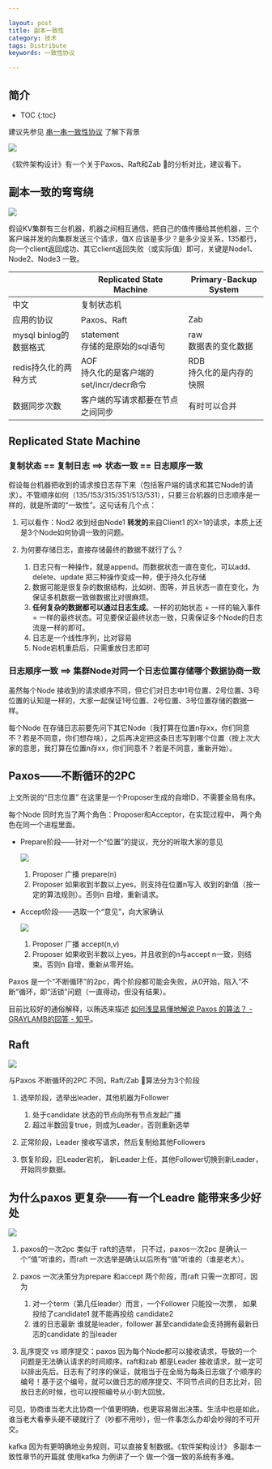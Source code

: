 ```yaml
---

layout: post
title: 副本一致性
category: 技术
tags: Distribute
keywords: 一致性协议

---
```


## 简介

* TOC
{:toc}

建议先参见 [串一串一致性协议](http://qiankunli.github.io/2018/09/27/consistency_protocol.html) 了解下背景

![](/public/upload/distribute/consistency.png)

《软件架构设计》有一个关于Paxos、Raft和Zab 的分析对比，建议看下。

## 副本一致的弯弯绕

![](/public/upload/distribute/consistency_copy_log.png)

假设KV集群有三台机器，机器之间相互通信，把自己的值传播给其他机器，三个客户端并发的向集群发送三个请求，值X 应该是多少？是多少没关系，135都行，向一个client返回成功、其它client返回失败（或实际值）即可，关键是Node1、Node2、Node3 一致。

||Replicated State Machine|Primary-Backup System|
|---|---|---|
|中文|复制状态机|
|应用的协议|Paxos、Raft|Zab|
|mysql binlog的数据格式|statement<br>存储的是原始的sql语句|raw<br>数据表的变化数据|
|redis持久化的两种方式|AOF<br>持久化的是客户端的set/incr/decr命令|RDB<br>持久化的是内存的快照|
|数据同步次数|客户端的写请求都要在节点之间同步|有时可以合并|

## Replicated State Machine

### 复制状态 == 复制日志 ==> 状态一致 == 日志顺序一致

假设每台机器把收到的请求按日志存下来（包括客户端的请求和其它Node的请求）。不管顺序如何（135/153/315/351/513/531），只要三台机器的日志顺序是一样的，就是所谓的“一致性”。这句话有几个点：

1. 可以看作：Nod2 收到经由Node1 **转发的**来自Client1 的X=1的请求，本质上还是3个Node如何协调一致的问题。
2. 为何要存储日志，直接存储最终的数据不就行了么？

	1. 日志只有一种操作，就是append。而数据状态一直在变化，可以add、delete、update 把三种操作变成一种，便于持久化存储
	2. 数据可能是很复杂的数据结构，比如树、图等，并且状态一直在变化，为保证多机数据一致做数据比对很麻烦。
	3. **任何复杂的数据都可以通过日志生成**。一样的初始状态 + 一样的输入事件 = 一样的最终状态。可见要保证最终状态一致，只需保证多个Node的日志流是一样的即可。
	4. 日志是一个线性序列，比对容易 
	5. Node宕机重启后，只需重放日志即可

### 日志顺序一致 ==> 集群Node对同一个日志位置存储哪个数据协商一致

虽然每个Node 接收到的请求顺序不同，但它们对日志中1号位置、2号位置、3号位置的认知是一样的，大家一起保证1号位置、2号位置、3号位置存储的数据一样。

每个Node 在存储日志前要先问下其它Node（我打算在位置n存xx，你们同意不？若是不同意，你们想存啥），之后再决定把这条日志写到哪个位置（按上次大家的意思，我打算在位置n存xx，你们同意不？若是不同意，重新开始）。


## Paxos——不断循环的2PC

上文所说的“日志位置” 在这里是一个Proposer生成的自增ID，不需要全局有序。

每个Node 同时充当了两个角色：Proposer和Acceptor，在实现过程中， 两个角色在同一个进程里面。

* Prepare阶段——针对一个“位置”的提议，充分的听取大家的意见

	![](/public/upload/distribute/paxos_propose_stage.png)

	1. Proposer 广播 prepare(n)
	2. Proposer 如果收到半数以上yes，则支持在位置n写入 收到的新值（按一定的算法规则）。否则n 自增，重新请求。

* Accept阶段——选取一个“意见”，向大家确认
		
	![](/public/upload/distribute/paxos_accept_stage.png)

	1. Proposer 广播 accept(n,v)
	2. Proposer 如果收到半数以上yes，并且收到的n与accept n一致，则结束。否则n 自增，重新从零开始。

Paxos 是一个“不断循环”的2pc，两个阶段都可能会失败，从0开始，陷入“不断”循环，即“活锁”问题（一直得动，但没有结果）。

目前比较好的通俗解释，以贿选来描述 [如何浅显易懂地解说 Paxos 的算法？ - GRAYLAMB的回答 - 知乎](https://www.zhihu.com/question/19787937/answer/107750652)。

## Raft

![](/public/upload/distribute/raft_copy_log.png)

与Paxos 不断循环的2PC 不同，Raft/Zab 算法分为3个阶段

1. 选举阶段，选举出leader，其他机器为Follower

	1. 处于candidate 状态的节点向所有节点发起广播
	2. 超过半数回复true，则成为Leader，否则重新选举
2. 正常阶段，Leader 接收写请求，然后复制给其他Followers
3. 恢复阶段，旧Leader宕机， 新Leader上任，其他Follower切换到新Leader，开始同步数据。 

## 为什么paxos 更复杂——有一个Leadre 能带来多少好处

![](/public/upload/distribute/paxos_vs_raft.png)

1. paxos的一次2pc 类似于 raft的选举， 只不过，paxos一次2pc 是确认一个“值”听谁的，而raft 一次选举是确认以后所有“值”听谁的（谁是老大）。
2. paxos 一次决策分为prepare 和accept 两个阶段，而raft 只需一次即可，因为

	1. 对一个term（第几任leader）而言，一个Follower 只能投一次票， 如果投给了candidate1 就不能再投给 candidate2
	2. 谁的日志最新 谁就是leader，follower 甚至candidate会支持拥有最新日志的candidate 的当leader

3. 乱序提交 vs 顺序提交：paxos 因为每个Node都可以接收请求，导致的一个问题是无法确认请求的时间顺序。raft和zab 都是Leader 接收请求，就一定可以排出先后。日志有了时序的保证，就相当于在全局为每条日志做了个顺序的编号！基于这个编号，就可以做日志的顺序提交、不同节点间的日志比对，回放日志的时候，也可以按照编号从小到大回放。

可见，协商谁当老大比协商一个值更明确，也更容易做出决策。生活中也是如此，谁当老大看拳头硬不硬就行了（吵都不用吵），但一件事怎么办却会吵得的不可开交。


kafka 因为有更明确地业务规则，可以直接复制数据。《软件架构设计》 多副本一致性章节的开篇就 使用kafka 为例讲了一个 做一个强一致的系统有多难。
